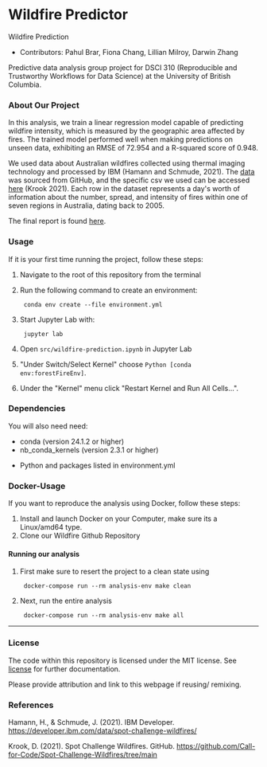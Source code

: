 # Wildfire Predictor

 Wildfire Prediction 

- Contributors: Pahul Brar, Fiona Chang, Lillian Milroy, Darwin Zhang

Predictive data analysis group project for DSCI 310 (Reproducible and Trustworthy Workflows for Data Science) at the University of British Columbia.

<h3> About Our Project</h3>

In this analysis, we train a linear regression model capable of predicting wildfire intensity, which is measured by the geographic area affected by fires. The trained model performed well when making predictions on unseen data, exhibiting an RMSE of 72.954 and a R-squared score of 0.948. 

We used data about Australian wildfires collected using thermal imaging technology and processed by IBM (Hamann and Schmude, 2021). The [data](https://github.com/Call-for-Code/Spot-Challenge-Wildfires/tree/main) was sourced from GitHub, and the specific csv we used can be accessed [here](https://github.com/Call-for-Code/Spot-Challenge-Wildfires/raw/main/data/Nov_10.zip) (Krook 2021). Each row in the dataset represents a day's worth of information about the number, spread, and intensity of fires within one of seven regions in Australia, dating back to 2005. 

The final report is found <a href="https://github.com/FionaC124/dsci310-group-analysis/blob/main/src/wildfire-prediction.ipynb" title="title">here</a>.
    
<h3> Usage </h3>

If it is your first time running the project, follow these steps:

1. Navigate to the root of this repository from the terminal
2. Run the following command to create an environment:

        conda env create --file environment.yml


3. Start Jupyter Lab with:

        jupyter lab


4. Open ```src/wildfire-prediction.ipynb``` in Jupyter Lab

5. "Under Switch/Select Kernel" choose ```Python [conda env:forestFireEnv]```.

5. Under the "Kernel" menu click "Restart Kernel and Run All Cells...". 

 <h3> Dependencies </h3>

You will also need need:

* conda (version 24.1.2 or higher)
* nb_conda_kernels (version 2.3.1 or higher)
+ Python and packages listed in environment.yml

<h3> Docker-Usage </h3>
If you want to reproduce the analysis using Docker, follow these steps:

1. Install and launch Docker on your Computer, make sure its a Linux/amd64 type.
2. Clone our Wildfire Github Repository
<h4>Running our analysis</h4>

1. First make sure to resert the project to a clean state using

        docker-compose run --rm analysis-env make clean
2. Next, run the entire analysis

        docker-compose run --rm analysis-env make all



--- 

<h3>  License </h3>

The code within this repository is licensed under the MIT license. See  <a href="https://github.com/FionaC124/dsci310-group-analysis/blob/main/LICENSE" title="title">license</a> for further documentation.

Please provide attribution and link to this webpage if reusing/ remixing.

<h3>  References </h3>

Hamann, H., & Schmude, J. (2021). IBM Developer. https://developer.ibm.com/data/spot-challenge-wildfires/

Krook, D. (2021). Spot Challenge Wildfires. GitHub. https://github.com/Call-for-Code/Spot-Challenge-Wildfires/tree/main